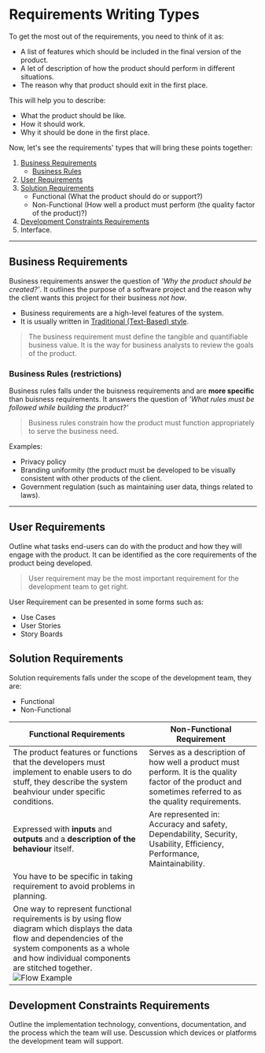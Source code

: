 # Requirements Writing Types
To get the most out of the requirements, you need to think of it as:
- A list of features which should be included in the final version of the product.
- A let of description of how the product should perform in different situations.
- The reason why that product should exit in the first place.

This will help you to describe:
- What the product should be like.
- How it should work.
- Why it should be done in the first place.

Now, let's see the requirements' types that will bring these points together:

1. [Business Requirements](https://github.com/SG-Eddin/Technical-Documentation-Best-Practices/blob/main/Requirements/Requirements-Writing-Types.md#business-requirements)
   - [Business Rules](https://github.com/SG-Eddin/Technical-Documentation-Best-Practices/blob/main/Requirements/Requirements-Writing-Types.md#business-rules-restrictions)
2. [User Requirements](https://github.com/SG-Eddin/Technical-Documentation-Best-Practices/blob/main/Requirements/Requirements-Writing-Types.md#user-requirements) 
3. [Solution Requirements](https://github.com/SG-Eddin/Technical-Documentation-Best-Practices/blob/main/Requirements/Requirements-Writing-Types.md#solution-requirements)
   - Functional (What the product should do or support?)
   - Non-Functional (How well a product must perform (the quality factor of the product)?)
4. [Development Constraints Requirements](https://github.com/SG-Eddin/Technical-Documentation-Best-Practices/blob/main/Requirements/Requirements-Writing-Types.md#development-constraints-requirements)
5. Interface.

-----------------------------------------------------------------------------------------------------------------------

## Business Requirements
Business requirements answer the question of *'Why the product should be created?'*. It outlines the purpose of a software project and the reason why the client wants this project for their business *not how*.

- Business requirements are a high-level features of the system.
- It is usually written in [Traditional (Text-Based) style](https://github.com/SG-Eddin/Technical-Documentation-Best-Practices/blob/main/Requirements/Requirements-Writing-Styles.md#2-traditional-text-based).

> The business requirement must define the tangible and quantifiable business value.
> It is the way for business analysts to review the goals of the product.


### Business Rules (restrictions)
Business rules falls under the buisness requirements and are **more specific** than buisness requirements. 
It answers the question of *'What rules must be followed while building the product?'*
> Business rules constrain how the product must function appropriately to serve the business need.

Examples:
- Privacy policy
- Branding uniformity (the product must be developed to be visually consistent with other products of the client.
- Government regulation (such as maintaining user data, things related to laws).

----------------------------------------------------------------------------------------------------------------------

## User Requirements
Outline what tasks end-users can do with the product and how they will engage with the product.
It can be identified as the core requirements of the product being developed.

> User requirement may be the most important requirement for the development team to get right.

User Requirement can be presented in some forms such as:
- Use Cases
- User Stories
- Story Boards

## Solution Requirements
Solution requirements falls under the scope of the development team, they are:
- Functional
- Non-Functional


Functional Requirements | Non-Functional Requirement
------------------------|---------------------------
The product features or functions that the developers must implement to enable users to do stuff, they describe the system beahviour under specific conditions. | Serves as a description of how well a product must perform. It is the quality factor of the product and sometimes referred to as the quality requirements.
Expressed with **inputs** and **outputs** and a **description of the behaviour** itself. | Are represented in: Accuracy and safety, Dependability, Security, Usability, Efficiency, Performance, Maintainability.
You have to be specific in taking requirement to avoid problems in planning.|
One way to represent functional requirements is by using flow diagram which displays the data flow and dependencies of the system components as a whole and how individual components are stitched together. ![Flow Example](https://user-images.githubusercontent.com/60129693/112746400-daa10800-8fae-11eb-85af-509d8ea5ba53.png) |

## Development Constraints Requirements
Outline the implementation technology, conventions, documentation, and the process which the team will use. Descussion which devices or platforms the development team will support.








